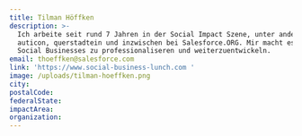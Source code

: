 ```yaml
---
title: Tilman Höffken
description: >-
  Ich arbeite seit rund 7 Jahren in der Social Impact Szene, unter anderem bei
  auticon, querstadtein und inzwischen bei Salesforce.ORG. Mir macht es Spaß,
  Social Businesses zu professionaliseren und weiterzuentwickeln.
email: thoeffken@salesforce.com
link: 'https://www.social-business-lunch.com '
image: /uploads/tilman-hoeffken.png
city:
postalCode:
federalState:
impactArea:
organization:
---
```


